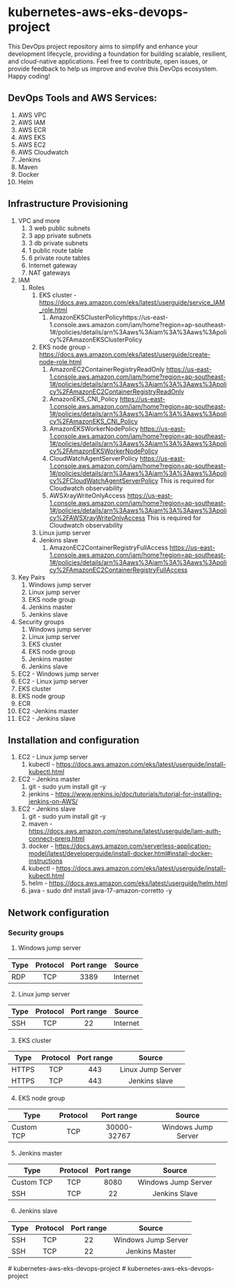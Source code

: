 # kubernetes-aws-eks-devops-project
This DevOps project repository aims to simplify and enhance your development lifecycle, providing a foundation for building scalable, resilient, and cloud-native applications. Feel free to contribute, open issues, or provide feedback to help us improve and evolve this DevOps ecosystem. Happy coding!

## DevOps Tools and AWS Services:

1. AWS VPC
2. AWS IAM
3. AWS ECR
4. AWS EKS
5. AWS EC2
6. AWS Cloudwatch
7. Jenkins
8. Maven
9. Docker
10. Helm

## Infrastructure Provisioning
1. VPC and more
    1. 3 web public subnets
    2. 3 app private subnets
    3. 3 db private subnets
    4. 1 public route table
    5. 6 private route tables
    6. Internet gateway
    7. NAT gateways
2. IAM 
    1. Roles
        1. EKS cluster - https://docs.aws.amazon.com/eks/latest/userguide/service_IAM_role.html 
            1. AmazonEKSClusterPolicyhttps://us-east-1.console.aws.amazon.com/iam/home?region=ap-southeast-1#/policies/details/arn%3Aaws%3Aiam%3A%3Aaws%3Apolicy%2FAmazonEKSClusterPolicy 
        2. EKS node group - https://docs.aws.amazon.com/eks/latest/userguide/create-node-role.html 
            1. AmazonEC2ContainerRegistryReadOnly https://us-east-1.console.aws.amazon.com/iam/home?region=ap-southeast-1#/policies/details/arn%3Aaws%3Aiam%3A%3Aaws%3Apolicy%2FAmazonEC2ContainerRegistryReadOnly 
            2. AmazonEKS_CNI_Policy https://us-east-1.console.aws.amazon.com/iam/home?region=ap-southeast-1#/policies/details/arn%3Aaws%3Aiam%3A%3Aaws%3Apolicy%2FAmazonEKS_CNI_Policy 
            3. AmazonEKSWorkerNodePolicy https://us-east-1.console.aws.amazon.com/iam/home?region=ap-southeast-1#/policies/details/arn%3Aaws%3Aiam%3A%3Aaws%3Apolicy%2FAmazonEKSWorkerNodePolicy 
            4. CloudWatchAgentServerPolicy https://us-east-1.console.aws.amazon.com/iam/home?region=ap-southeast-1#/policies/details/arn%3Aaws%3Aiam%3A%3Aaws%3Apolicy%2FCloudWatchAgentServerPolicy This is required for Cloudwatch observability
            5. AWSXrayWriteOnlyAccess https://us-east-1.console.aws.amazon.com/iam/home?region=ap-southeast-1#/policies/details/arn%3Aaws%3Aiam%3A%3Aaws%3Apolicy%2FAWSXrayWriteOnlyAccess This is required for Cloudwatch observability
        3. Linux jump server
        4. Jenkins slave
            1. AmazonEC2ContainerRegistryFullAccess https://us-east-1.console.aws.amazon.com/iam/home?region=ap-southeast-1#/policies/details/arn%3Aaws%3Aiam%3A%3Aaws%3Apolicy%2FAmazonEC2ContainerRegistryFullAccess 
3. Key Pairs
    1. Windows jump server
    2. Linux jump server
    3. EKS node group
    4. Jenkins master
    5. Jenkins slave
4. Security groups
    1. Windows jump server
    2. Linux jump server
    3. EKS cluster
    4. EKS node group
    5. Jenkins master
    6. Jenkins slave
5. EC2 - Windows jump server
6. EC2 - Linux jump server
7. EKS cluster
8. EKS node group
9. ECR
10. EC2 -Jenkins master
11. EC2 - Jenkins slave

## Installation and configuration

1. EC2 - Linux jump server
    1. kubectl - https://docs.aws.amazon.com/eks/latest/userguide/install-kubectl.html
2. EC2 - Jenkins master
    1. git - sudo yum install git -y
    2. jenkins - https://www.jenkins.io/doc/tutorials/tutorial-for-installing-jenkins-on-AWS/
3. EC2 - Jenkins slave
    1. git - sudo yum install git -y
    2. maven - https://docs.aws.amazon.com/neptune/latest/userguide/iam-auth-connect-prerq.html
    3. docker - https://docs.aws.amazon.com/serverless-application-model/latest/developerguide/install-docker.html#install-docker-instructions
    4. kubectl - https://docs.aws.amazon.com/eks/latest/userguide/install-kubectl.html
    5. helm - https://docs.aws.amazon.com/eks/latest/userguide/helm.html
    6. java - sudo dnf install java-17-amazon-corretto -y


## Network configuration

### Security groups

1. Windows jump server

| Type          | Protocol      | Port range      | Source              |     
| ------------- |:-------------:|:---------------:|:-------------------:|
| RDP           | TCP           | 3389            | Internet            |



2. Linux jump server


| Type          | Protocol      | Port range      | Source              |     
| ------------- |:-------------:|:---------------:|:-------------------:|
| SSH           | TCP           | 22              | Internet            |


3. EKS cluster


| Type          | Protocol      | Port range      | Source              |     
| ------------- |:-------------:|:---------------:|:-------------------:|
| HTTPS         | TCP           | 443             | Linux Jump Server   |
| HTTPS         | TCP           | 443             | Jenkins slave       |


4. EKS node group


| Type          | Protocol      | Port range      | Source              |     
| ------------- |:-------------:|:---------------:|:-------------------:|
| Custom TCP    | TCP           | 30000-32767     | Windows Jump Server |


5. Jenkins master


| Type          | Protocol      | Port range      | Source              |     
| ------------- |:-------------:|:---------------:|:-------------------:|
| Custom TCP    | TCP           | 8080            | Windows Jump Server |
| SSH           | TCP           | 22              | Jenkins Slave       |

6. Jenkins slave


| Type          | Protocol      | Port range      | Source              |     
| ------------- |:-------------:|:---------------:|:-------------------:|
| SSH           | TCP           | 22              | Windows Jump Server |
| SSH           | TCP           | 22              | Jenkins Master      |





#   k u b e r n e t e s - a w s - e k s - d e v o p s - p r o j e c t  
 #   k u b e r n e t e s - a w s - e k s - d e v o p s - p r o j e c t  
 
